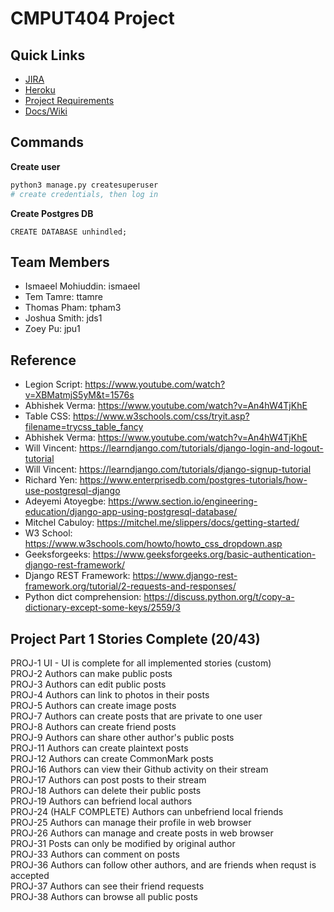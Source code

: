 # CMPUT404 Project


## Quick Links
* [JIRA](https://cmput404.atlassian.net/jira/software/projects/PROJ/boards/1)
* [Heroku](https://dashboard.heroku.com/apps/unhindled)
* [Project Requirements](https://github.com/abramhindle/CMPUT404-project-socialdistribution/blob/master/project.org)
* [Docs/Wiki](https://github.com/ttamre/CMPUT404Project/wiki) 

## Commands
**Create user**
```bash
python3 manage.py createsuperuser
# create credentials, then log in
```
**Create Postgres DB**
```
CREATE DATABASE unhindled;
```


## Team Members
* Ismaeel Mohiuddin: ismaeel
* Tem Tamre: ttamre
* Thomas Pham: tpham3
* Joshua Smith: jds1
* Zoey Pu: jpu1


## Reference
* Legion Script: https://www.youtube.com/watch?v=XBMatmjS5yM&t=1576s
* Abhishek Verma: https://www.youtube.com/watch?v=An4hW4TjKhE
* Table CSS: https://www.w3schools.com/css/tryit.asp?filename=trycss_table_fancy
* Abhishek Verma: https://www.youtube.com/watch?v=An4hW4TjKhE
* Will Vincent: https://learndjango.com/tutorials/django-login-and-logout-tutorial
* Will Vincent: https://learndjango.com/tutorials/django-signup-tutorial
* Richard Yen: https://www.enterprisedb.com/postgres-tutorials/how-use-postgresql-django
* Adeyemi Atoyegbe: https://www.section.io/engineering-education/django-app-using-postgresql-database/
* Mitchel Cabuloy: https://mitchel.me/slippers/docs/getting-started/
* W3 School: https://www.w3schools.com/howto/howto_css_dropdown.asp
* Geeksforgeeks: https://www.geeksforgeeks.org/basic-authentication-django-rest-framework/
* Django REST Framework: https://www.django-rest-framework.org/tutorial/2-requests-and-responses/
* Python dict comprehension: https://discuss.python.org/t/copy-a-dictionary-except-some-keys/2559/3

## Project Part 1 Stories Complete (20/43) 
PROJ-1 UI - UI is complete for all implemented stories (custom)\
PROJ-2 Authors can make public posts\
PROJ-3 Authors can edit public posts\
PROJ-4 Authors can link to photos in their posts\
PROJ-5 Authors can create image posts\
PROJ-7 Authors can create posts that are private to one user\
PROJ-8 Authors can create friend posts\
PROJ-9 Authors can share other author's public posts\
PROJ-11 Authors can create plaintext posts\
PROJ-12 Authors can create CommonMark posts\
PROJ-16 Authors can view their Github activity on their stream\
PROJ-17 Authors can post posts to their stream\
PROJ-18 Authors can delete their public posts\
PROJ-19 Authors can befriend local authors\
PROJ-24 (HALF COMPLETE) Authors can unbefriend local friends\
PROJ-25 Authors can manage their profile in web browser\
PROJ-26 Authors can manage and create posts in web browser\
PROJ-31 Posts can only be modified by original author\
PROJ-33 Authors can comment on posts\
PROJ-36 Authors can follow other authors, and are friends when requst is accepted\
PROJ-37 Authors can see their friend requests\
PROJ-38 Authors can browse all public posts
